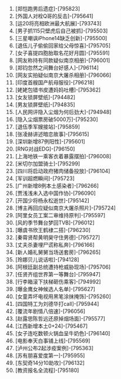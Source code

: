
1. [郑恺跑男后遗症]-[795823]
1. [外国人对栓Q哥的反击]-[795641]
1. [运20将亮相欧洲最大航展]-[793743]
1. [男子抓115只壁虎后自己被抓]-[795503]
1. [三星嘲讽iPhone14缺乏创新]-[795500]
1. [退伍儿子偷偷回家给父母惊喜]-[795705]
1. [女子喜提四胞胎取名花好月圆]-[795591]
1. [网友称持有同款疑似南京相册]-[796001]
1. [郑钧忽然之间舞台好感人]-[796114]
1. [网友实拍疑似南京大屠杀相册]-[796066]
1. [印度首艘国产航母服役]-[796218]
1. [姥姥包错书皮遭妈妈吐槽]-[795362]
1. [女友锁屏壁纸]-[794482]
1. [男友锁屏壁纸]-[794835]
1. [人民网评隐入尘烟为何后劲大]-[794948]
1. [隐入尘烟票房破5000万]-[795230]
1. [退伍季军嫂接站]-[795859]
1. [张凌赫讲述暗恋故事]-[795615]
1. [深圳新增87例阳性]-[795601]
1. [RNG对战EDG]-[796150]
1. [上海地铁一乘客衣着暴露摆拍]-[796008]
1. [米切尔加盟骑士]-[795299]
1. [四川将启动政府猪肉储备投放]-[796104]
1. [军训超燃瞬间]-[795723]
1. [广州新增8例本土感染者]-[796266]
1. [贾浅浅未入选中国作协]-[796090]
1. [开国少将杨永松逝世]-[795142]
1. [博主再回应疑似南京大屠杀照片]-[795724]
1. [阿里女员工案二审维持原判]-[795597]
1. [风的季节舞台梦回TVB]-[796012]
1. [曝虞书欣王鹤棣二搭]-[796230]
1. [秦霄贤帮黄明昊守住男德]-[795727]
1. [丈夫杀妻埋尸谎称私奔]-[796166]
1. [新人婚礼舅舅当场送套房]-[796265]
1. [玲娜贝儿说话啦]-[794128]
1. [阿根廷副总统遭持枪威胁现场]-[795706]
1. [任贤齐组世界第一等舞台]-[795947]
1. [行李箱滚下扶梯砸伤乘客]-[794992]
1. [曝金鹰女神候选人名单]-[795627]
1. [女童弄坏电视用黑笔涂抹掩饰]-[795260]
1. [四国特工为刘德华打call]-[795944]
1. [覆流年剧情八倍速]-[796056]
1. [赵露思陈哲远还原掉烟场面]-[795577]
1. [江西新增本土0+24]-[795467]
1. [女子连吃数顿火锅血呈牛奶色]-[796140]
1. [电影奉天白事铺上线]-[795569]
1. [泸州公布2起涉疫案例]-[795363]
1. [苏有朋喜爱度第一]-[795955]
1. [东契奇14分10助攻]-[796132]
1. [教资报名全流程]-[795180]